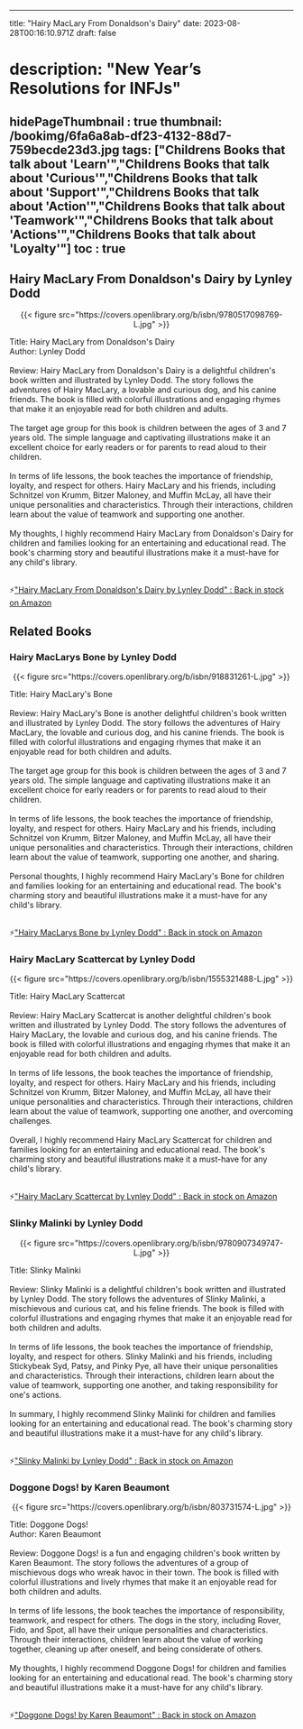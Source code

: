 
---
title: "Hairy MacLary From Donaldson's Dairy"
date: 2023-08-28T00:16:10.971Z
draft: false
# description: "New Year’s Resolutions for INFJs"
hidePageThumbnail : true
thumbnail: /bookimg/6fa6a8ab-df23-4132-88d7-759becde23d3.jpg
tags: ["Childrens Books that talk about 'Learn'","Childrens Books that talk about 'Curious'","Childrens Books that talk about 'Support'","Childrens Books that talk about 'Action'","Childrens Books that talk about 'Teamwork'","Childrens Books that talk about 'Actions'","Childrens Books that talk about 'Loyalty'"]
toc : true
---
## Hairy MacLary From Donaldson's Dairy by Lynley Dodd

<center>
{{< figure src="https://covers.openlibrary.org/b/isbn/9780517098769-L.jpg" >}}
</center>

Title: Hairy MacLary from Donaldson's Dairy</br>
Author: Lynley Dodd</br></br>
Review: Hairy MacLary from Donaldson's Dairy is a delightful children's book written and illustrated by Lynley Dodd. The story follows the adventures of Hairy MacLary, a lovable and curious dog, and his canine friends. The book is filled with colorful illustrations and engaging rhymes that make it an enjoyable read for both children and adults.</br></br>
The target age group for this book is children between the ages of 3 and 7 years old. The simple language and captivating illustrations make it an excellent choice for early readers or for parents to read aloud to their children.</br></br>
In terms of life lessons, the book teaches the importance of friendship, loyalty, and respect for others. Hairy MacLary and his friends, including Schnitzel von Krumm, Bitzer Maloney, and Muffin McLay, all have their unique personalities and characteristics. Through their interactions, children learn about the value of teamwork and supporting one another.</br></br>
My thoughts, I highly recommend Hairy MacLary from Donaldson's Dairy for children and families looking for an entertaining and educational read. The book's charming story and beautiful illustrations make it a must-have for any child's library.</br></br>

<p>⚡<a id="aflink" href="https://www.amazon.com/gp/search?ie=UTF8&tag=klayu00-20&linkCode=ur2&linkId=6639bed89a8ad8dd2705e40644eb43d3&camp=1789&creative=9325&index=books&keywords=Hairy MacLary From Donaldson's Dairy by Lynley Dodd" class="one" target="_blank" title='"Hairy MacLary From Donaldson's Dairy by Lynley Dodd" : Back in stock on Amazon'>"Hairy MacLary From Donaldson's Dairy by Lynley Dodd" : Back in stock on Amazon</a></p>

## Related Books
### Hairy MacLarys Bone by Lynley Dodd
<center>
{{< figure src="https://covers.openlibrary.org/b/isbn/918831261-L.jpg" >}}
</center>

Title: Hairy MacLary's Bone</br></br>
Review: Hairy MacLary's Bone is another delightful children's book written and illustrated by Lynley Dodd. The story follows the adventures of Hairy MacLary, the lovable and curious dog, and his canine friends. The book is filled with colorful illustrations and engaging rhymes that make it an enjoyable read for both children and adults.</br></br>
The target age group for this book is children between the ages of 3 and 7 years old. The simple language and captivating illustrations make it an excellent choice for early readers or for parents to read aloud to their children.</br></br>
In terms of life lessons, the book teaches the importance of friendship, loyalty, and respect for others. Hairy MacLary and his friends, including Schnitzel von Krumm, Bitzer Maloney, and Muffin McLay, all have their unique personalities and characteristics. Through their interactions, children learn about the value of teamwork, supporting one another, and sharing.</br></br>
Personal thoughts, I highly recommend Hairy MacLary's Bone for children and families looking for an entertaining and educational read. The book's charming story and beautiful illustrations make it a must-have for any child's library.</br></br>

<p>⚡<a id="aflink" href="https://www.amazon.com/gp/search?ie=UTF8&tag=klayu00-20&linkCode=ur2&linkId=6639bed89a8ad8dd2705e40644eb43d3&camp=1789&creative=9325&index=books&keywords=Hairy MacLarys Bone by Lynley Dodd" class="one" target="_blank" title='"Hairy MacLarys Bone by Lynley Dodd" : Back in stock on Amazon'>"Hairy MacLarys Bone by Lynley Dodd" : Back in stock on Amazon</a></p>

### Hairy MacLary Scattercat by Lynley Dodd
<center>
{{< figure src="https://covers.openlibrary.org/b/isbn/1555321488-L.jpg" >}}
</center>

Title: Hairy MacLary Scattercat</br></br>
Review: Hairy MacLary Scattercat is another delightful children's book written and illustrated by Lynley Dodd. The story follows the adventures of Hairy MacLary, the lovable and curious dog, and his canine friends. The book is filled with colorful illustrations and engaging rhymes that make it an enjoyable read for both children and adults.</br></br>
In terms of life lessons, the book teaches the importance of friendship, loyalty, and respect for others. Hairy MacLary and his friends, including Schnitzel von Krumm, Bitzer Maloney, and Muffin McLay, all have their unique personalities and characteristics. Through their interactions, children learn about the value of teamwork, supporting one another, and overcoming challenges.</br></br>
Overall, I highly recommend Hairy MacLary Scattercat for children and families looking for an entertaining and educational read. The book's charming story and beautiful illustrations make it a must-have for any child's library.</br></br>

<p>⚡<a id="aflink" href="https://www.amazon.com/gp/search?ie=UTF8&tag=klayu00-20&linkCode=ur2&linkId=6639bed89a8ad8dd2705e40644eb43d3&camp=1789&creative=9325&index=books&keywords=Hairy MacLary Scattercat by Lynley Dodd" class="one" target="_blank" title='"Hairy MacLary Scattercat by Lynley Dodd" : Back in stock on Amazon'>"Hairy MacLary Scattercat by Lynley Dodd" : Back in stock on Amazon</a></p>

### Slinky Malinki by Lynley Dodd
<center>
{{< figure src="https://covers.openlibrary.org/b/isbn/9780907349747-L.jpg" >}}
</center>

Title: Slinky Malinki</br></br>
Review: Slinky Malinki is a delightful children's book written and illustrated by Lynley Dodd. The story follows the adventures of Slinky Malinki, a mischievous and curious cat, and his feline friends. The book is filled with colorful illustrations and engaging rhymes that make it an enjoyable read for both children and adults.</br></br>
In terms of life lessons, the book teaches the importance of friendship, loyalty, and respect for others. Slinky Malinki and his friends, including Stickybeak Syd, Patsy, and Pinky Pye, all have their unique personalities and characteristics. Through their interactions, children learn about the value of teamwork, supporting one another, and taking responsibility for one's actions.</br></br>
In summary, I highly recommend Slinky Malinki for children and families looking for an entertaining and educational read. The book's charming story and beautiful illustrations make it a must-have for any child's library.</br></br>

<p>⚡<a id="aflink" href="https://www.amazon.com/gp/search?ie=UTF8&tag=klayu00-20&linkCode=ur2&linkId=6639bed89a8ad8dd2705e40644eb43d3&camp=1789&creative=9325&index=books&keywords=Slinky Malinki by Lynley Dodd" class="one" target="_blank" title='"Slinky Malinki by Lynley Dodd" : Back in stock on Amazon'>"Slinky Malinki by Lynley Dodd" : Back in stock on Amazon</a></p>

### Doggone Dogs! by Karen Beaumont
<center>
{{< figure src="https://covers.openlibrary.org/b/isbn/803731574-L.jpg" >}}
</center>

Title: Doggone Dogs!</br>
Author: Karen Beaumont</br></br>
Review: Doggone Dogs! is a fun and engaging children's book written by Karen Beaumont. The story follows the adventures of a group of mischievous dogs who wreak havoc in their town. The book is filled with colorful illustrations and lively rhymes that make it an enjoyable read for both children and adults.</br></br>
In terms of life lessons, the book teaches the importance of responsibility, teamwork, and respect for others. The dogs in the story, including Rover, Fido, and Spot, all have their unique personalities and characteristics. Through their interactions, children learn about the value of working together, cleaning up after oneself, and being considerate of others.</br></br>
My thoughts, I highly recommend Doggone Dogs! for children and families looking for an entertaining and educational read. The book's charming story and beautiful illustrations make it a must-have for any child's library.</br></br>

<p>⚡<a id="aflink" href="https://www.amazon.com/gp/search?ie=UTF8&tag=klayu00-20&linkCode=ur2&linkId=6639bed89a8ad8dd2705e40644eb43d3&camp=1789&creative=9325&index=books&keywords=Doggone Dogs! by Karen Beaumont" class="one" target="_blank" title='"Doggone Dogs! by Karen Beaumont" : Back in stock on Amazon'>"Doggone Dogs! by Karen Beaumont" : Back in stock on Amazon</a></p>
